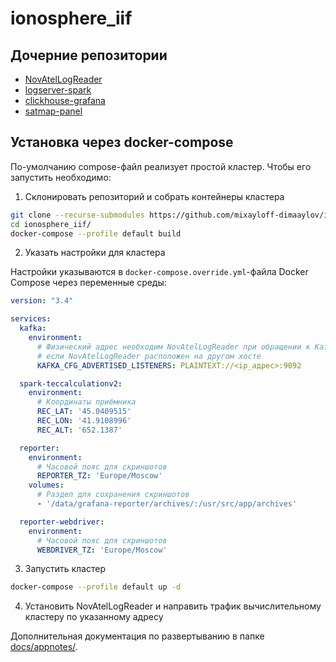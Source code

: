 # ionosphere_iif

## Дочерние репозитории

- [NovAtelLogReader][NovAtelLogReader]
- [logserver-spark][logserver-spark]
- [clickhouse-grafana][clickhouse-grafana]
- [satmap-panel][satmap-panel]

## Установка через docker-compose

По-умолчанию compose-файл реализует простой кластер. Чтобы его запустить
необходимо:

1. Склонировать репозиторий и собрать контейнеры кластера

```sh
git clone --recurse-submodules https://github.com/mixayloff-dimaaylov/ionosphere_iif.git
cd ionosphere_iif/
docker-compose --profile default build
```

2. Указать настройки для кластера

Настройки указываются в `docker-compose.override.yml`-файла Docker Compose через
переменные среды:

```yaml
version: "3.4"

services:
  kafka:
    environment:
      # Физический адрес необходим NovAtelLogReader при обращении к Kafka
      # если NovAtelLogReader расположен на другом хосте
      KAFKA_CFG_ADVERTISED_LISTENERS: PLAINTEXT://<ip_адрес>:9092

  spark-teccalculationv2:
    environment:
      # Координаты приёмника
      REC_LAT: '45.0409515'
      REC_LON: '41.9108996'
      REC_ALT: '652.1387'

  reporter:
    environment:
      # Часовой пояс для скриншотов
      REPORTER_TZ: 'Europe/Moscow'
    volumes:
      # Раздел для сохранения скриншотов
      - '/data/grafana-reporter/archives/:/usr/src/app/archives'

  reporter-webdriver:
    environment:
      # Часовой пояс для скриншотов
      WEBDRIVER_TZ: 'Europe/Moscow'
```

3. Запустить кластер 

```sh
docker-compose --profile default up -d
```

4. Установить NovAtelLogReader и направить трафик вычислительному кластеру по
   указанному адресу

Дополнительная документация по развертыванию в папке [docs/appnotes/][docs].

[clickhouse-grafana]: https://github.com/mixayloff-dimaaylov/clickhouse-grafana
[docs]: ./docs/appnotes/
[logserver-spark]: https://github.com/mixayloff-dimaaylov/logserver-spark
[NovAtelLogReader]: https://github.com/mixayloff-dimaaylov/NovAtelLogReader
[satmap-panel]: https://github.com/mixayloff-dimaaylov/satmap-panel
